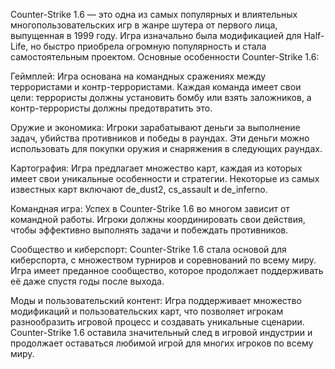 Counter-Strike 1.6 — это одна из самых популярных и влиятельных многопользовательских игр в жанре шутера от первого лица, выпущенная в 1999 году. Игра изначально была модификацией для Half-Life, но быстро приобрела огромную популярность и стала самостоятельным проектом.
Основные особенности Counter-Strike 1.6:

Геймплей: Игра основана на командных сражениях между террористами и контр-террористами. Каждая команда имеет свои цели: террористы должны установить бомбу или взять заложников, а контр-террористы должны предотвратить это.

Оружие и экономика: Игроки зарабатывают деньги за выполнение задач, убийства противников и победы в раундах. Эти деньги можно использовать для покупки оружия и снаряжения в следующих раундах.

Картография: Игра предлагает множество карт, каждая из которых имеет свои уникальные особенности и стратегии. Некоторые из самых известных карт включают de_dust2, cs_assault и de_inferno.

Командная игра: Успех в Counter-Strike 1.6 во многом зависит от командной работы. Игроки должны координировать свои действия, чтобы эффективно выполнять задачи и побеждать противников.

Сообщество и киберспорт: Counter-Strike 1.6 стала основой для киберспорта, с множеством турниров и соревнований по всему миру. Игра имеет преданное сообщество, которое продолжает поддерживать её даже спустя годы после выхода.

Моды и пользовательский контент: Игра поддерживает множество модификаций и пользовательских карт, что позволяет игрокам разнообразить игровой процесс и создавать уникальные сценарии.
Counter-Strike 1.6 оставила значительный след в игровой индустрии и продолжает оставаться любимой игрой для многих игроков по всему миру.
